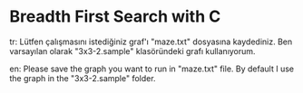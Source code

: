 # Breadth First Search with C

tr: Lütfen çalışmasını istediğiniz graf'ı "maze.txt" dosyasına kaydediniz.
    Ben varsayılan olarak "3x3-2.sample" klasöründeki grafı kullanıyorum.

en: Please save the graph you want to run in "maze.txt" file.
    By default I use the graph in the "3x3-2.sample" folder.
